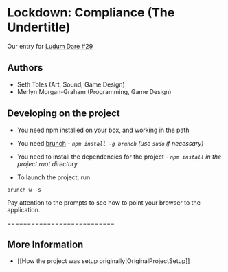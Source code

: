 Lockdown: Compliance (The Undertitle)
===========================

Our entry for [Ludum Dare #29](http://www.ludumdare.com/compo/ludum-dare-29/)

## Authors

- Seth Toles (Art, Sound, Game Design)
- Merlyn Morgan-Graham (Programming, Game Design)

## Developing on the project

- You need npm installed on your box, and working in the path
- You need [brunch](https://github.com/brunch/brunch) - *`npm install -g brunch` (use `sudo` if necessary)*
- You need to install the dependencies for the project - *`npm install` in the project root directory*

- To launch the project, run:
```
brunch w -s
```

Pay attention to the prompts to see how to point your browser to the application.

===========================

## More Information

* [[How the project was setup originally|OriginalProjectSetup]]
